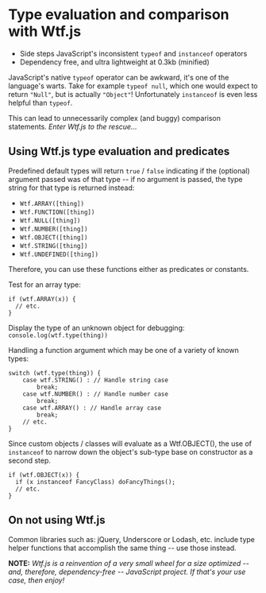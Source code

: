 Type evaluation and comparison with Wtf.js
==========================================

  - Side steps JavaScript's inconsistent `typeof` and `instanceof` operators
  - Dependency free, and ultra lightweight at 0.3kb (minified)

JavaScript's native `typeof` operator can be awkward, it's one of the language's warts. Take for example `typeof null`, which one would expect to return `"Null"`, but is actually `"Object"`! Unfortunately `instanceof` is even less helpful than `typeof`.

This can lead to unnecessarily complex (and buggy) comparison statements.
*Enter Wtf.js to the rescue...*


Using Wtf.js type evaluation and predicates
-------------------------------------------

Predefined default types will return `true` / `false` indicating if the (optional) argument passed was of that type -- if no argument is passed, the type string for that type is returned instead:
  - `Wtf.ARRAY([thing])`
  - `Wtf.FUNCTION([thing])`
  - `Wtf.NULL([thing])`
  - `Wtf.NUMBER([thing])`
  - `Wtf.OBJECT([thing])`
  - `Wtf.STRING([thing])`
  - `Wtf.UNDEFINED([thing])`

Therefore, you can use these functions either as predicates or constants.

Test for an array type:
```
if (wtf.ARRAY(x)) {
  // etc.
}
```

Display the type of an unknown object for debugging: `console.log(wtf.type(thing))`

Handling a function argument which may be one of a variety of known types:
```
switch (wtf.type(thing)) {
    case wtf.STRING() : // Handle string case
        break;
    case wtf.NUMBER() : // Handle number case
        break;
    case wtf.ARRAY() : // Handle array case
        break;
    // etc.
}
```

Since custom objects / classes will evaluate as a Wtf.OBJECT(), the use of `instanceof` to narrow down the object's sub-type base on constructor as a second step.
```
if (wtf.OBJECT(x)) {
  if (x instanceof FancyClass) doFancyThings();
  // etc.
}
```


On **not** using Wtf.js
-----------------------

Common libraries such as: jQuery, Underscore or Lodash, etc. include type helper functions that accomplish the same thing -- use those instead.

**NOTE:** *Wtf.js is a reinvention of a very small wheel for a size optimized -- and, therefore, dependency-free -- JavaScript project. If that's your use case, then enjoy!*
